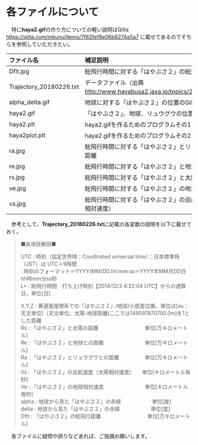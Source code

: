 # 各ファイルについて
　特に**haya2.gif**の作り方についての軽い説明はQiita
https://qiita.com/mkunu/items/7f82fef8e06b6274a5a7 に載せてあるのでそちらを参照していただきたい。

|ファイル名|補足説明|
|:--|:--|
|Dflt.jpg|総飛行時間に対する「はやぶさ２」の総飛行距離|
Trajectory_20180226.txt|データファイル（出典　http://www.hayabusa2.jaxa.jp/topics/20180228/）|
alpha_delta.gif|地球に対する「はやぶさ２」の位置のGIF|
haya2.gif|「はやぶさ２」、地球、リュウグウの位置のGIF|
haya2.plt|haya2.gifを作るためのプログラムその1|
haya2plot.plt|haya2.gifを作るためのプログラムその2|
ra.jpg|総飛行時間に対する「はやぶさ２」とリュウグウとの距離|
re.jpg|総飛行時間に対する「はやぶさ２」と地球との距離|
rs.jpg|総飛行時間に対する「はやぶさ２」と太陽の距離　|
ve.jpg|総飛行時間に対する「はやぶさ２」の地球相対速度|
vs.jpg|総飛行時間に対する「はやぶさ２」の巡航速度（太陽相対速度）|

　参考として、**Trajectory_20180226.txt**に記載の各変数の説明を以下に載せておく。
>■各項目解説■
>
>UTC    : 時刻（協定世界時：Coodinated universal time）：日本標準時（JST）は UTC＋9時間  
>       : 時刻のフォーマット＝YYYY/MM/DD.hh:mm:ss＝YYYY年MM月DD日 hh時mm分ss秒     
>L+     : 総飛行時間　打ち上げ時刻【2014/12/3 4:22:04 UTC】からの通算日，単位[日]
>
> X,Y,Z : 黄道面座標系での「はやぶさ２」/地球/小惑星位置，単位は[au：天文単位]（天文単位，太陽-地球距離(ここでは149597870700.0m)を1とした距離                            
> Rs    : 「はやぶさ２」と太陽の距離　　　　　　　　　単位[万キロメートル]                                     
> Re    : 「はやぶさ２」と地球との距離　　　　　　　　単位[万キロメートル]                                    
> Ra    : 「はやぶさ２」とリュウグウとの距離　　　　　単位[万キロメートル]                                    
> Vs    : 「はやぶさ２」の巡航速度（太陽相対速度）　　単位[キロメートル毎秒]                                  
> Ve    : 「はやぶさ２」の地球相対速度　　　　　　　　単位[キロメートル毎秒]                                        
> alpha : 地球から見た「はやぶさ２」の赤経　　　　　　単位[度]  
> delta : 地球から見た「はやぶさ２」の赤緯　　　　　　単位[度]   
> Dflt  : 「はやぶさ２」の総飛行距離　　　　　　　　　単位[万キロメートル]   

　各ファイルに疑問や誤りなどあれば、ご指摘お願いします。
